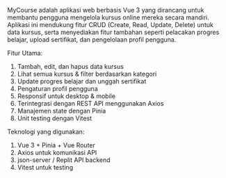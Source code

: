MyCourse adalah aplikasi web berbasis Vue 3 yang dirancang untuk membantu pengguna mengelola kursus online mereka secara mandiri. Aplikasi ini mendukung fitur CRUD (Create, Read, Update, Delete) untuk data kursus, serta menyediakan fitur tambahan seperti pelacakan progres belajar, upload sertifikat, dan pengelolaan profil pengguna.

Fitur Utama:
1. Tambah, edit, dan hapus data kursus
2. Lihat semua kursus & filter berdasarkan kategori
3. Update progres belajar dan unggah sertifikat
4. Pengaturan profil pengguna
5. Responsif untuk desktop & mobile
6. Terintegrasi dengan REST API menggunakan Axios
7. Manajemen state dengan Pinia
8. Unit testing dengan Vitest

Teknologi yang digunakan:
1. Vue 3 + Pinia + Vue Router
2. Axios untuk komunikasi API
3. json-server / Replit API backend
4. Vitest untuk testing
